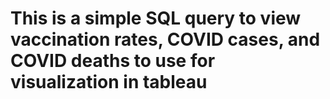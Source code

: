 # This is a simple SQL query to view vaccination rates, COVID cases, and COVID deaths to use for visualization in tableau
